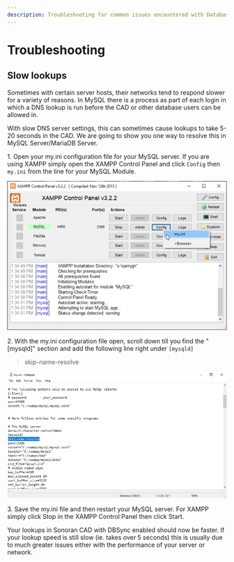 ```yaml
---
description: Troubleshooting for common issues encountered with Database Sync
---
```


# Troubleshooting

## Slow lookups

Sometimes with certain server hosts, their networks tend to respond slower for a variety of reasons. In MySQL there is a process as part of each login in which a DNS lookup is run before the CAD or other database users can be allowed in.&#x20;

With slow DNS server settings, this can sometimes cause lookups to take 5-20 seconds in the CAD. We are going to show you one way to resolve this in MySQL Server/MariaDB Server.

1\. Open your my.ini configuration file for your MySQL server. If you are using XAMPP simply open the XAMPP Control Panel and click `Config` then `my.ini` from the line for your MySQL Module.

![XAMPP - Opening my.ini configuration file](<../../.gitbook/assets/image (291).png>)

2\. With the my.ini configuration file open, scroll down till you find the "\[mysqld]" section and add the following line right under `[mysqld]`

> skip-name-resolve

![MySQL my.ini configuration file](<../../.gitbook/assets/image (302) (1).png>)

3\. Save the my.ini file and then restart your MySQL server. For XAMPP simply click Stop in the XAMPP Control Panel then click Start.

Your lookups in Sonoran CAD with DBSync enabled should now be faster. If your lookup speed is still slow (ie. takes over 5 seconds) this is usually due to much greater issues either with the performance of your server or network.
